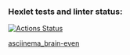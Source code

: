 ### Hexlet tests and linter status:
[![Actions Status](https://github.com/vareshka0101/frontend-project-44/actions/workflows/hexlet-check.yml/badge.svg)](https://github.com/vareshka0101/frontend-project-44/actions)

[asciinema_brain-even](https://asciinema.org/a/odURCygkQoTuCBld6QoGagQmP)

